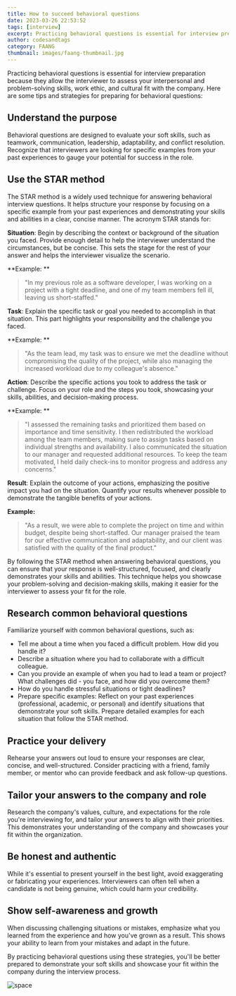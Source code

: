 ```yaml
---
title: How to succeed behavioral questions
date: 2023-03-26 22:53:52
tags: [interview]
excerpt: Practicing behavioral questions is essential for interview preparation because they allow the interviewer to assess your interpersonal and problem-solving skills, work ethic, and cultural fit with the company.
author: codesandtags
category: FAANG
thumbnail: images/faang-thumbnail.jpg
---
```


Practicing behavioral questions is essential for interview preparation because they allow the interviewer to assess your interpersonal and problem-solving skills, work ethic, and cultural fit with the company. Here are some tips and strategies for preparing for behavioral questions:

## Understand the purpose

Behavioral questions are designed to evaluate your soft skills, such as teamwork, communication, leadership, adaptability, and conflict resolution. Recognize that interviewers are looking for specific examples from your past experiences to gauge your potential for success in the role.

## Use the STAR method

The STAR method is a widely used technique for answering behavioral interview questions. It helps structure your response by focusing on a specific example from your past experiences and demonstrating your skills and abilities in a clear, concise manner. The acronym STAR stands for:

**Situation**: Begin by describing the context or background of the situation you faced. Provide enough detail to help the interviewer understand the circumstances, but be concise. This sets the stage for the rest of your answer and helps the interviewer visualize the scenario.

**Example: **

> "In my previous role as a software developer, I was working on a project with a tight deadline, and one of my team members fell ill, leaving us short-staffed."

**Task**: Explain the specific task or goal you needed to accomplish in that situation. This part highlights your responsibility and the challenge you faced.

**Example: **

> "As the team lead, my task was to ensure we met the deadline without compromising the quality of the project, while also managing the increased workload due to my colleague's absence."

**Action**: Describe the specific actions you took to address the task or challenge. Focus on your role and the steps you took, showcasing your skills, abilities, and decision-making process.

**Example: **

> "I assessed the remaining tasks and prioritized them based on importance and time sensitivity. I then redistributed the workload among the team members, making sure to assign tasks based on individual strengths and availability. I also communicated the situation to our manager and requested additional resources. To keep the team motivated, I held daily check-ins to monitor progress and address any concerns."

**Result**: Explain the outcome of your actions, emphasizing the positive impact you had on the situation. Quantify your results whenever possible to demonstrate the tangible benefits of your actions.

**Example:**

> "As a result, we were able to complete the project on time and within budget, despite being short-staffed. Our manager praised the team for our effective communication and adaptability, and our client was satisfied with the quality of the final product."

By following the STAR method when answering behavioral questions, you can ensure that your response is well-structured, focused, and clearly demonstrates your skills and abilities. This technique helps you showcase your problem-solving and decision-making skills, making it easier for the interviewer to assess your fit for the role.

## Research common behavioral questions

Familiarize yourself with common behavioral questions, such as:

- Tell me about a time when you faced a difficult problem. How did you handle it?
- Describe a situation where you had to collaborate with a difficult colleague.
- Can you provide an example of when you had to lead a team or project? What challenges did - you face, and how did you overcome them?
- How do you handle stressful situations or tight deadlines?
- Prepare specific examples: Reflect on your past experiences (professional, academic, or personal) and identify situations that demonstrate your soft skills. Prepare detailed examples for each situation that follow the STAR method.

## Practice your delivery

Rehearse your answers out loud to ensure your responses are clear, concise, and well-structured. Consider practicing with a friend, family member, or mentor who can provide feedback and ask follow-up questions.

## Tailor your answers to the company and role

Research the company's values, culture, and expectations for the role you're interviewing for, and tailor your answers to align with their priorities. This demonstrates your understanding of the company and showcases your fit within the organization.

## Be honest and authentic

While it's essential to present yourself in the best light, avoid exaggerating or fabricating your experiences. Interviewers can often tell when a candidate is not being genuine, which could harm your credibility.

## Show self-awareness and growth

When discussing challenging situations or mistakes, emphasize what you learned from the experience and how you've grown as a result. This shows your ability to learn from your mistakes and adapt in the future.

By practicing behavioral questions using these strategies, you'll be better prepared to demonstrate your soft skills and showcase your fit within the company during the interview process.

![space](images/behavioral-questions.jpg)
